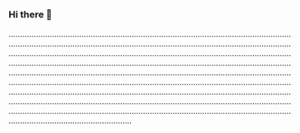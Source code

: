 ### Hi there 👋

..................................................................................................................................................................................................................................................................................................................................................................................................................................................................................................................................................................................................................................................................................................................................................................................................................................................................................................................................................................................................................................................................................................................................................................................................................